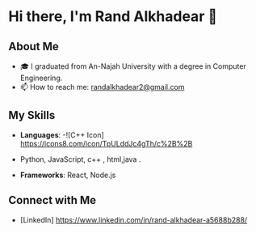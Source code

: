 # Hi there, I'm Rand Alkhadear 👋

## About Me
- 🎓 I graduated from An-Najah University with a degree in Computer Engineering.
- 📫 How to reach me: randalkhadear2@gmail.com

## My Skills
- **Languages**:  -![C++ Icon] https://icons8.com/icon/TpULddJc4gTh/c%2B%2B


-  Python, JavaScript, c++ , html,java .
- **Frameworks**: React, Node.js



## Connect with Me
- [LinkedIn] https://www.linkedin.com/in/rand-alkhadear-a5688b288/
